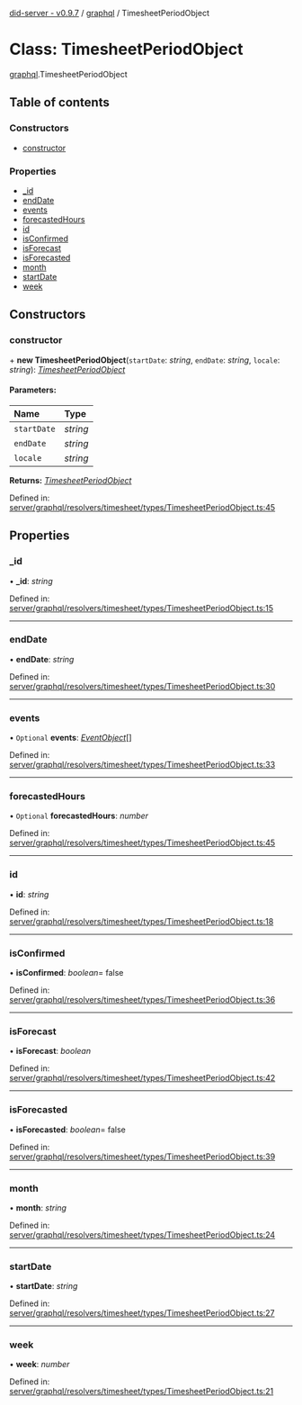 [did-server - v0.9.7](../README.md) / [graphql](../modules/graphql.md) / TimesheetPeriodObject

# Class: TimesheetPeriodObject

[graphql](../modules/graphql.md).TimesheetPeriodObject

## Table of contents

### Constructors

- [constructor](graphql.timesheetperiodobject.md#constructor)

### Properties

- [\_id](graphql.timesheetperiodobject.md#_id)
- [endDate](graphql.timesheetperiodobject.md#enddate)
- [events](graphql.timesheetperiodobject.md#events)
- [forecastedHours](graphql.timesheetperiodobject.md#forecastedhours)
- [id](graphql.timesheetperiodobject.md#id)
- [isConfirmed](graphql.timesheetperiodobject.md#isconfirmed)
- [isForecast](graphql.timesheetperiodobject.md#isforecast)
- [isForecasted](graphql.timesheetperiodobject.md#isforecasted)
- [month](graphql.timesheetperiodobject.md#month)
- [startDate](graphql.timesheetperiodobject.md#startdate)
- [week](graphql.timesheetperiodobject.md#week)

## Constructors

### constructor

\+ **new TimesheetPeriodObject**(`startDate`: *string*, `endDate`: *string*, `locale`: *string*): [*TimesheetPeriodObject*](graphql.timesheetperiodobject.md)

#### Parameters:

Name | Type |
:------ | :------ |
`startDate` | *string* |
`endDate` | *string* |
`locale` | *string* |

**Returns:** [*TimesheetPeriodObject*](graphql.timesheetperiodobject.md)

Defined in: [server/graphql/resolvers/timesheet/types/TimesheetPeriodObject.ts:45](https://github.com/Puzzlepart/did/blob/dev/server/graphql/resolvers/timesheet/types/TimesheetPeriodObject.ts#L45)

## Properties

### \_id

• **\_id**: *string*

Defined in: [server/graphql/resolvers/timesheet/types/TimesheetPeriodObject.ts:15](https://github.com/Puzzlepart/did/blob/dev/server/graphql/resolvers/timesheet/types/TimesheetPeriodObject.ts#L15)

___

### endDate

• **endDate**: *string*

Defined in: [server/graphql/resolvers/timesheet/types/TimesheetPeriodObject.ts:30](https://github.com/Puzzlepart/did/blob/dev/server/graphql/resolvers/timesheet/types/TimesheetPeriodObject.ts#L30)

___

### events

• `Optional` **events**: [*EventObject*](graphql.eventobject.md)[]

Defined in: [server/graphql/resolvers/timesheet/types/TimesheetPeriodObject.ts:33](https://github.com/Puzzlepart/did/blob/dev/server/graphql/resolvers/timesheet/types/TimesheetPeriodObject.ts#L33)

___

### forecastedHours

• `Optional` **forecastedHours**: *number*

Defined in: [server/graphql/resolvers/timesheet/types/TimesheetPeriodObject.ts:45](https://github.com/Puzzlepart/did/blob/dev/server/graphql/resolvers/timesheet/types/TimesheetPeriodObject.ts#L45)

___

### id

• **id**: *string*

Defined in: [server/graphql/resolvers/timesheet/types/TimesheetPeriodObject.ts:18](https://github.com/Puzzlepart/did/blob/dev/server/graphql/resolvers/timesheet/types/TimesheetPeriodObject.ts#L18)

___

### isConfirmed

• **isConfirmed**: *boolean*= false

Defined in: [server/graphql/resolvers/timesheet/types/TimesheetPeriodObject.ts:36](https://github.com/Puzzlepart/did/blob/dev/server/graphql/resolvers/timesheet/types/TimesheetPeriodObject.ts#L36)

___

### isForecast

• **isForecast**: *boolean*

Defined in: [server/graphql/resolvers/timesheet/types/TimesheetPeriodObject.ts:42](https://github.com/Puzzlepart/did/blob/dev/server/graphql/resolvers/timesheet/types/TimesheetPeriodObject.ts#L42)

___

### isForecasted

• **isForecasted**: *boolean*= false

Defined in: [server/graphql/resolvers/timesheet/types/TimesheetPeriodObject.ts:39](https://github.com/Puzzlepart/did/blob/dev/server/graphql/resolvers/timesheet/types/TimesheetPeriodObject.ts#L39)

___

### month

• **month**: *string*

Defined in: [server/graphql/resolvers/timesheet/types/TimesheetPeriodObject.ts:24](https://github.com/Puzzlepart/did/blob/dev/server/graphql/resolvers/timesheet/types/TimesheetPeriodObject.ts#L24)

___

### startDate

• **startDate**: *string*

Defined in: [server/graphql/resolvers/timesheet/types/TimesheetPeriodObject.ts:27](https://github.com/Puzzlepart/did/blob/dev/server/graphql/resolvers/timesheet/types/TimesheetPeriodObject.ts#L27)

___

### week

• **week**: *number*

Defined in: [server/graphql/resolvers/timesheet/types/TimesheetPeriodObject.ts:21](https://github.com/Puzzlepart/did/blob/dev/server/graphql/resolvers/timesheet/types/TimesheetPeriodObject.ts#L21)
